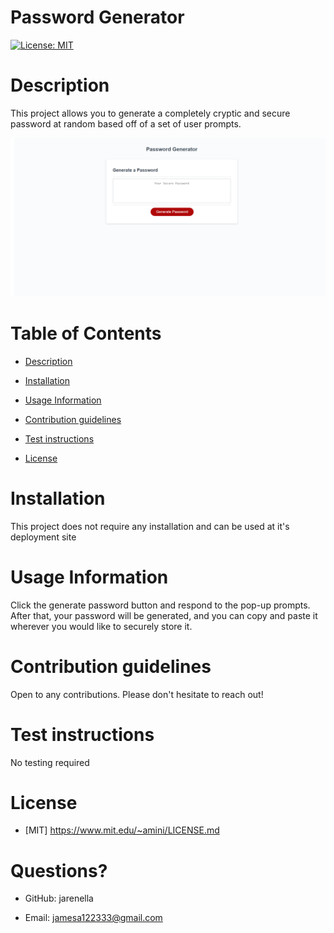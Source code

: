 # Password Generator

[![License: MIT](https://img.shields.io/badge/License-MIT-yellow.svg)](https://opensource.org/licenses/MIT)

# Description

This project allows you to generate a completely cryptic and secure password at random based off of a set of user prompts.

![Password Generator](./deployed_screenshots/deployed_blank.png)

# Table of Contents

- [Description](#Description)

- [Installation](#Installation)

- [Usage Information](#Usage-Information)

- [Contribution guidelines](#Contribution-guidelines)

- [Test instructions](#Test-instructions)

- [License](#License)

# Installation

This project does not require any installation and can be used at it's deployment site

# Usage Information

Click the generate password button and respond to the pop-up prompts. After that, your password will be generated, and you can copy and paste it wherever you would like to securely store it.

# Contribution guidelines

Open to any contributions. Please don't hesitate to reach out!

# Test instructions

No testing required

# License
    
- [MIT] https://www.mit.edu/~amini/LICENSE.md


# Questions?

- GitHub: jarenella

- Email: jamesa122333@gmail.com



